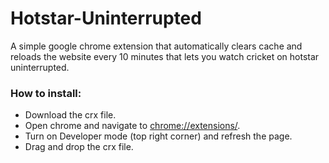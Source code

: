 # Hotstar-Uninterrupted

A simple google chrome extension that automatically clears cache and reloads the website every 10 minutes that lets you watch cricket on hotstar uninterrupted.

### How to install: 
* Download the crx file.
* Open chrome and navigate to [chrome://extensions/](chrome://extensions/).
* Turn on Developer mode (top right corner) and refresh the page.
* Drag and drop the crx file.
